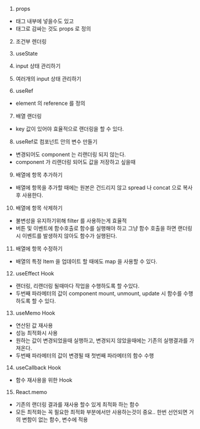 1. props
- 태그 내부에 넣을수도 있고
- 태그로 감싸는 것도 props 로 정의

2. 조건부 렌더링

3. useState

4. input 상태 관리하기

5. 여러개의 input 상태 관리하기

6. useRef
- element 의 reference 를 정의

7. 배열 랜더링
- key 값이 있어야 효율적으로 랜더링을 할 수 있다.

8. useRef로 컴포넌트 안의 변수 만들기
- 변경되어도 component 는 리랜더링 되지 않는다.
- component 가 리랜더링 되어도 값을 저장하고 싶을때

9. 배열에 항목 추가하기
- 배열에 항목을 추가할 때에는 원본은 건드리지 않고 spread 나 concat 으로 복사 후 사용한다.

10. 배열에 항목 삭제하기
- 불변성을 유지하기위해 filter 를 사용하는게 효율적
- 버튼 및 이벤트에 함수호출로 함수를 실행해야 하고 그냥 함수 호출을 하면 랜더링시 이벤트를 발생하지 않아도 함수가 실행된다.

11. 배열에 항목 수정하기
- 배열의 특정 Item 을 업데이트 할 때에도 map 을 사용할 수 있다.

12. useEffect Hook
- 랜더링, 리랜더링 될때마다 작업을 수행하도록 할 수있다.
- 두번째 파라메터의 값이 component mount, unmount, update 시 함수를 수행하도록 할 수 있다.

13. useMemo Hook
- 연산된 값 재사용
- 성능 최적화시 사용
- 원하는 값이 변경되었을때 실행하고, 변경되지 않았을때에는 기존의 실행결과를 가져온다.
- 두번째 파라메터의 값이 변경될 때 첫번째 파라메터의 함수 수행

14. useCallback Hook
- 함수 재사용을 위한 Hook

15. React.memo
- 기존의 랜더링 결과를 재사용 할수 있게 최적화 하는 함수
- 모든 최적화는 꼭 필요한 최적화 부분에서만 사용하는것이 중요.. 한번 선언되면 거의 변함이 없는 함수, 변수에 적용